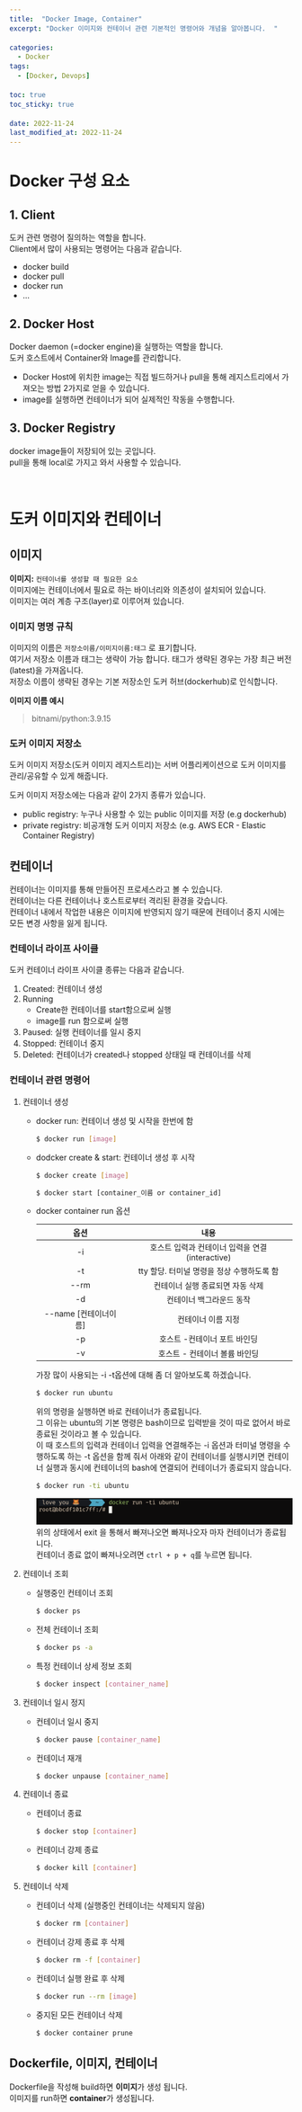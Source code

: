 ```yaml
---
title:  "Docker Image, Container"
excerpt: "Docker 이미지와 컨테이너 관련 기본적인 명령어와 개념을 알아봅니다.  "

categories:
  - Docker
tags:
  - [Docker, Devops]

toc: true
toc_sticky: true
 
date: 2022-11-24
last_modified_at: 2022-11-24
---
```


# Docker 구성 요소
## 1. Client
도커 관련 명령어 질의하는 역할을 합니다.  
Client에서 많이 사용되는 명령어는 다음과 같습니다.  
- docker build
- docker pull
- docker run 
- ...

## 2. Docker Host
Docker daemon (=docker engine)을 실행하는 역할을 합니다.  
도커 호스트에서 Container와 Image를 관리합니다.  
- Docker Host에 위치한 image는 직접 빌드하거나 pull을 통해 레지스트리에서 가져오는 방법 2가지로 얻을 수 있습니다.  
- image를 실행하면 컨테이너가 되어 실제적인 작동을 수행합니다.  

## 3. Docker Registry
docker image들이 저장되어 있는 곳입니다.  
pull을 통해 local로 가지고 와서 사용할 수 있습니다.  

<br>

# 도커 이미지와 컨테이너 
## 이미지
**이미지:** `컨테이너를 생성할 때 필요한 요소`    
이미지에는 컨테이너에서 필요로 하는 바이너리와 의존성이 설치되어 있습니다.  
이미지는 여러 계층 구조(layer)로 이루어져 있습니다.  

### 이미지 명명 규칙
이미지의 이름은 `저장소이름/이미지이름:태그` 로 표기합니다.  
여기서 저장소 이름과 태그는 생략이 가능 합니다.
태그가 생략된 경우는 가장 최근 버전(latest)을 가져옵니다.  
저장소 이름이 생략된 경우는 기본 저장소인 도커 허브(dockerhub)로 인식합니다.  

**이미지 이름 예시**  
> bitnami/python:3.9.15

### 도커 이미지 저장소  
도커 이미지 저장소(도커 이미지 레지스트리)는 서버 어플리케이션으로 도커 이미지를 관리/공유할 수 있게 해줍니다.

도커 이미지 저장소에는 다음과 같이 2가지 종류가 있습니다. 
- public registry: 누구나 사용할 수 있는 public 이미지를 저장 (e.g dockerhub)
- private registry: 비공개형 도커 이미지 저장소 (e.g. AWS ECR - Elastic Container Registry)

## 컨테이너
컨테이너는 이미지를 통해 만들어진 프로세스라고 볼 수 있습니다.    
컨테이너는 다른 컨테이너나 호스트로부터 격리된 환경을 갖습니다.  
컨테이너 내에서 작업한 내용은 이미지에 반영되지 않기 때문에 컨테이너 중지 시에는 모든 변경 사항을 잃게 됩니다.   

### 컨테이너 라이프 사이클  
도커 컨테이너 라이프 사이클 종류는 다음과 같습니다.  
1. Created: 컨테이너 생성
2. Running
    - Create한 컨테이너를 start함으로써 실행
    - image를 run 함으로써 실행
3. Paused: 실행 컨테이너를 일시 중지
4. Stopped: 컨테이너 중지
5. Deleted: 컨테이너가 created나 stopped 상태일 때 컨테이너를 삭제

### 컨테이너 관련 명령어
1. 컨테이너 생성  
    - docker run: 컨테이너 생성 및 시작을 한번에 함
        ```sh
        $ docker run [image]
        ```
    - dodcker create & start: 컨테이너 생성 후 시작
        ```sh
        $ docker create [image]
        ```
        ```sh
        $ docker start [container_이름 or container_id]
        ```
    - docker container run 옵션   

        |옵션|내용|
        |:---:|:---:|
        |-i|호스트 입력과 컨테이너 입력을 연결 (interactive)|
        |-t|tty 할당. 터미널 명령을 정상 수행하도록 함|
        |--rm|컨테이너 실행 종료되면 자동 삭제|
        |-d|컨테이너 백그라운드 동작|
        |--name [컨테이너이름]|컨테이너 이름 지정|
        |-p|호스트  -컨테이너 포트 바인딩|
        |-v|호스트 - 컨테이너 볼륨 바인딩|

        가장 많이 사용되는 -i -t옵션에 대해 좀 더 알아보도록 하겠습니다.  
        ```sh
        $ docker run ubuntu
        ```
        위의 명령을 실행하면 바로 컨테이너가 종료됩니다.  
        그 이유는 ubuntu의 기본 명령은 bash이므로 입력받을 것이 따로 없어서 바로 종료된 것이라고 볼 수 있습니다.  
        이 때 호스트의 입력과 컨테이너 입력을 연결해주는 -i 옵션과 터미널 명령을 수행하도록 하는 -t 옵션을 함께 줘서 아래와 같이 컨테이너를 실행시키면 컨테이너 실행과 동시에 컨테이너의 bash에 연결되어 컨테이너가 종료되지 않습니다.    
        ```sh
        $ docker run -ti ubuntu 
        ```
        ![](/assets/img/2022-11/2022-11-24-docker_image_container/docker_run_ti_ubuntu.png)
        위의 상태에서 exit 을 통해서 빠져나오면 빠져나오자 마자 컨테이너가 종료됩니다.  
        컨테이너 종료 없이 빠져나오려면 `ctrl + p + q`를 누르면 됩니다.  
                
2. 컨테이너 조회
    - 실행중인 컨테이너 조회
        ```sh
        $ docker ps
        ```
    - 전체 컨테이너 조회
        ```sh
        $ docker ps -a
        ```
    - 특정 컨테이너 상세 정보 조회
        ```sh
        $ docker inspect [container_name]
        ```
3. 컨테이너 일시 정지
    - 컨테이너 일시 중지
        ```sh
        $ docker pause [container_name]
        ```
    - 컨테이너 재개
        ```sh
        $ docker unpause [container_name]
        ```
4. 컨테이너 종료
    - 컨테이너 종료
        ```sh
        $ docker stop [container]
        ```
    - 컨테이너 강제 종료
        ```sh
        $ docker kill [container]
        ```
5. 컨테이너 삭제
    - 컨테이너 삭제 (실행중인 컨테이너는 삭제되지 않음)
        ```sh
        $ docker rm [container]
        ```
    - 컨테이너 강제 종료 후 삭제
        ```sh
        $ docker rm -f [container]
        ```
    - 컨테이너 실행 완료 후 삭제
        ```sh
        $ docker run --rm [image]
        ```
    - 중지된 모든 컨테이너 삭제
        ```sh
        $ docker container prune
        ```


## Dockerfile, 이미지, 컨테이너  
Dockerfile을 작성해 build하면 **이미지**가 생성 됩니다.  
이미지를 run하면 **container**가 생성됩니다.   
